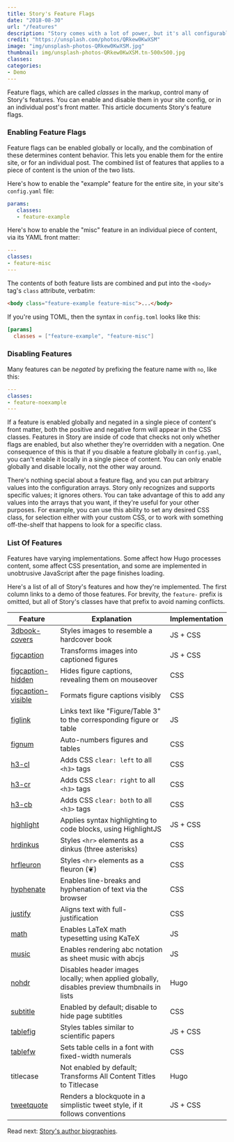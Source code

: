 ```yaml
---
title: Story's Feature Flags
date: "2018-08-30"
url: "/features"
description: "Story comes with a lot of power, but it's all configurable: almost every extra feature is optional."
credit: "https://unsplash.com/photos/QRkew0KwXSM"
image: "img/unsplash-photos-QRkew0KwXSM.jpg"
thumbnail: img/unsplash-photos-QRkew0KwXSM.tn-500x500.jpg
classes:
categories:
- Demo
---
```

Feature flags, which are called _classes_ in the markup, control many of Story's features.
You can enable and disable them in your site config, or in an individual post's front matter.
This article documents Story's feature flags.
<!--more-->

### Enabling Feature Flags

Feature flags can be enabled globally or locally, and the combination of these determines content behavior.
This lets you enable them for the entire site, or for an individual post.
The combined list of features that applies to a piece of content is the union of the two lists.

Here's how to enable the "example" feature for the entire site, in your site's `config.yaml` file:

```yaml
params:
   classes:
   - feature-example
```

Here's how to enable the "misc" feature in an individual piece of content, via its YAML front matter:

```yaml
---
classes:
- feature-misc
---
```

The contents of both feature lists are combined and put into the `<body>` tag's `class` attribute, verbatim:

```html
<body class="feature-example feature-misc">...</body>
```

If you're using TOML, then the syntax in `config.toml` looks like this:

```toml
[params]
  classes = ["feature-example", "feature-misc"]
```

### Disabling Features

Many features can be _negated_ by prefixing the feature name with `no`, like this:

```yaml
---
classes:
- feature-noexample
---
```

If a feature is enabled globally and negated in a single piece of content's front matter, both the positive and negative form will appear in the CSS classes.
Features in Story are inside of code that checks not only whether flags are enabled, but also whether they're overridden with a negation.
One consequence of this is that if you disable a feature globally in `config.yaml`, you can't enable it locally in a single piece of content.
You can only enable globally and disable locally, not the other way around.

There's nothing special about a feature flag, and you can put arbitrary values into the configuration arrays.
Story only recognizes and supports specific values; it ignores others.
You can take advantage of this to add any values into the arrays that you want, if they're useful for your other purposes.
For example, you can use this ability to set any desired CSS class, for selection either with your custom CSS, or to work with something off-the-shelf that happens to look for a specific class.

### List Of Features

Features have varying implementations.
Some affect how Hugo processes content, some affect CSS presentation, and some are implemented in unobtrusive JavaScript after the page finishes loading.

Here's a list of all of Story's features and how they're implemented.
The first column links to a demo of those features.
For brevity, the `feature-` prefix is omitted, but all of Story's classes have that prefix to avoid naming conflicts.

| Feature            | Explanation                                                                                 | Implementation |
|--------------------|---------------------------------------------------------------------------------------------|----------------|
| [3dbook-covers](/images)       | Styles images to resemble a hardcover book                                                  | JS + CSS       |
| [figcaption](/figures)         | Transforms images into captioned figures                                                    | JS + CSS       |
| [figcaption-hidden](/figures)  | Hides figure captions, revealing them on mouseover                                          | CSS            |
| [figcaption-visible](/figures) | Formats figure captions visibly                                                             | CSS            |
| [figlink](/figures)            | Links text like "Figure/Table 3" to the corresponding figure or table                       | JS             |
| [fignum](/figures)             | Auto-numbers figures and tables                                                             | CSS            |
| [h3-cl](/typography)           | Adds CSS `clear: left` to all `<h3>` tags                                                   | CSS            |
| [h3-cr](/typography)           | Adds CSS `clear: right` to all `<h3>` tags                                                  | CSS            |
| [h3-cb](/typography)           | Adds CSS `clear: both` to all `<h3>` tags                                                   | CSS            |
| [highlight](/typography)       | Applies syntax highlighting to code blocks, using HighlightJS                               | JS + CSS       |
| [hrdinkus](/typography)        | Styles `<hr>` elements as a dinkus (three asterisks)                                        | CSS            |
| [hrfleuron](/typography)       | Styles `<hr>` elements as a fleuron (&#10086;)                                              | CSS            |
| [hyphenate](/typography)       | Enables line-breaks and hyphenation of text via the browser                                 | CSS            |
| [justify](/typography)         | Aligns text with full-justification                                                         | CSS            |
| [math](/math)                  | Enables LaTeX math typesetting using KaTeX                                                  | JS             |
| [music](/music)                | Enables rendering abc notation as sheet music with abcjs                                    | JS             |
| [nohdr](/images/)              | Disables header images locally; when applied globally, disables preview thumbnails in lists | Hugo           |
| [subtitle](/typography)        | Enabled by default; disable to hide page subtitles                                          | CSS            |
| [tablefig](/figures)           | Styles tables similar to scientific papers                                                  | JS + CSS       |
| [tablefw](/figures)            | Sets table cells in a font with fixed-width numerals                                        | CSS            |
| titlecase                      | Not enabled by default; Transforms All Content Titles to Titlecase                          | Hugo           |
| [tweetquote](/typography)      | Renders a blockquote in a simplistic tweet style, if it follows conventions                 | JS + CSS       |

Read next: [Story's author biographies](/author-profiles/).

